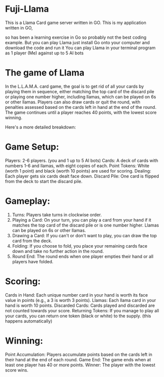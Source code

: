 # Fuji-Llama 
This is a Llama Card game server written in GO.
This is my application written in GO,

so has been a learning exercise in Go so probably not the best coding example.
But you can play Llama just install Go onto your computer and download the code and run it
You can  play Llama in your terminal program as 1 player (Me) against up to 5 AI bots

# The game of Llama

In the L.L.A.M.A. card game, the goal is to get rid of all your cards by playing them in sequence,
either matching the top card of the discard pile or playing one number higher,
including llamas, which can be played on 6s or other llamas.
Players can also draw cards or quit the round,
with penalties assessed based on the cards left in hand at the end of the round.
The game continues until a player reaches 40 points, with the lowest score winning.

Here's a more detailed breakdown:
# Game Setup:
Players: 2-6 players. (you and 1 up to 5 AI bots)
Cards: A deck of cards with numbers 1-6 and llamas, with eight copies of each.
Point Tokens: White (worth 1 point) and black (worth 10 points) are used for scoring.
Dealing: Each player gets six cards dealt face down.
Discard Pile: One card is flipped from the deck to start the discard pile.
# Gameplay:
1. Turns:
Players take turns in clockwise order. 
2. Playing a Card:
On your turn, you can play a card from your hand if it matches the top card of the discard pile or is one number higher. Llamas can be played on 6s or other llamas. 
3. Drawing a Card:
If you can't or don't want to play, you can draw the top card from the deck. 
4. Folding:
If you choose to fold, you place your remaining cards face down and take no further action in the round. 
5. Round End:
The round ends when one player empties their hand or all players have folded. 

# Scoring:
Cards in Hand: Each unique number card in your hand is worth its face value in points (e.g., a 3 is worth 3 points).
Llamas: Each llama card in your hand is worth 10 points.
Discarded Cards: Cards played and discarded are not counted towards your score.
Returning Tokens: If you manage to play all your cards, you can return one token (black or white) to the supply.
(this happens automatically) 

# Winning:
Point Accumulation: Players accumulate points based on the cards left in their hand at the end of each round. 
Game End: The game ends when at least one player has 40 or more points. 
Winner: The player with the lowest score wins. 



